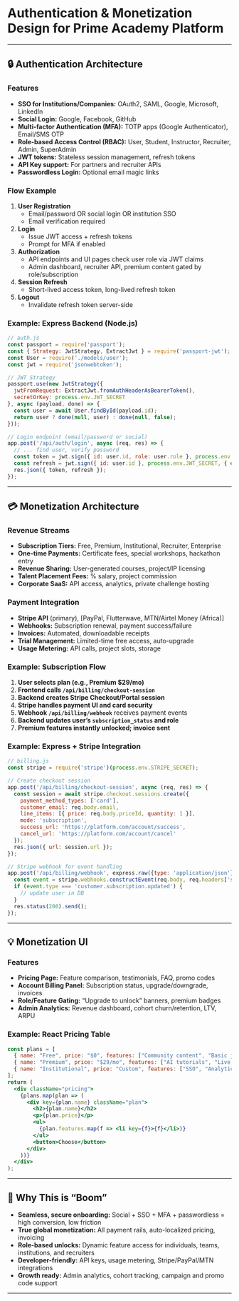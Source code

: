 # Authentication & Monetization Design for Prime Academy Platform

---

## 🔒 Authentication Architecture

### Features
- **SSO for Institutions/Companies:** OAuth2, SAML, Google, Microsoft, LinkedIn
- **Social Login:** Google, Facebook, GitHub
- **Multi-factor Authentication (MFA):** TOTP apps (Google Authenticator), Email/SMS OTP
- **Role-based Access Control (RBAC):** User, Student, Instructor, Recruiter, Admin, SuperAdmin
- **JWT tokens:** Stateless session management, refresh tokens
- **API Key support:** For partners and recruiter APIs
- **Passwordless Login:** Optional email magic links

### Flow Example

1. **User Registration**
    - Email/password OR social login OR institution SSO
    - Email verification required
2. **Login**
    - Issue JWT access + refresh tokens
    - Prompt for MFA if enabled
3. **Authorization**
    - API endpoints and UI pages check user role via JWT claims
    - Admin dashboard, recruiter API, premium content gated by role/subscription
4. **Session Refresh**
    - Short-lived access token, long-lived refresh token
5. **Logout**
    - Invalidate refresh token server-side

### Example: Express Backend (Node.js)

```javascript
// auth.js
const passport = require('passport');
const { Strategy: JwtStrategy, ExtractJwt } = require('passport-jwt');
const User = require('./models/user');
const jwt = require('jsonwebtoken');

// JWT Strategy
passport.use(new JwtStrategy({
  jwtFromRequest: ExtractJwt.fromAuthHeaderAsBearerToken(),
  secretOrKey: process.env.JWT_SECRET
}, async (payload, done) => {
  const user = await User.findById(payload.id);
  return user ? done(null, user) : done(null, false);
}));

// Login endpoint (email/password or social)
app.post('/api/auth/login', async (req, res) => {
  // ... find user, verify password
  const token = jwt.sign({ id: user.id, role: user.role }, process.env.JWT_SECRET, { expiresIn: '30m' });
  const refresh = jwt.sign({ id: user.id }, process.env.JWT_SECRET, { expiresIn: '90d' });
  res.json({ token, refresh });
});
```

---

## 💳 Monetization Architecture

### Revenue Streams
- **Subscription Tiers:** Free, Premium, Institutional, Recruiter, Enterprise
- **One-time Payments:** Certificate fees, special workshops, hackathon entry
- **Revenue Sharing:** User-generated courses, project/IP licensing
- **Talent Placement Fees:** % salary, project commission
- **Corporate SaaS:** API access, analytics, private challenge hosting

### Payment Integration

- **Stripe API** (primary), [PayPal, Flutterwave, MTN/Airtel Money (Africa)]
- **Webhooks:** Subscription renewal, payment success/failure
- **Invoices:** Automated, downloadable receipts
- **Trial Management:** Limited-time free access, auto-upgrade
- **Usage Metering:** API calls, project slots, storage

### Example: Subscription Flow

1. **User selects plan (e.g., Premium $29/mo)**
2. **Frontend calls `/api/billing/checkout-session`**
3. **Backend creates Stripe Checkout/Portal session**
4. **Stripe handles payment UI and card security**
5. **Webhook `/api/billing/webhook`** receives payment events
6. **Backend updates user’s `subscription_status` and role**
7. **Premium features instantly unlocked; invoice sent**

### Example: Express + Stripe Integration

```javascript
// billing.js
const stripe = require('stripe')(process.env.STRIPE_SECRET);

// Create checkout session
app.post('/api/billing/checkout-session', async (req, res) => {
  const session = await stripe.checkout.sessions.create({
    payment_method_types: ['card'],
    customer_email: req.body.email,
    line_items: [{ price: req.body.priceId, quantity: 1 }],
    mode: 'subscription',
    success_url: 'https://platform.com/account/success',
    cancel_url: 'https://platform.com/account/cancel'
  });
  res.json({ url: session.url });
});

// Stripe webhook for event handling
app.post('/api/billing/webhook', express.raw({type: 'application/json'}), (req, res) => {
  const event = stripe.webhooks.constructEvent(req.body, req.headers['stripe-signature'], process.env.STRIPE_WEBHOOK_SECRET);
  if (event.type === 'customer.subscription.updated') {
    // update user in DB
  }
  res.status(200).send();
});
```

---

## 💡 Monetization UI

### Features
- **Pricing Page:** Feature comparison, testimonials, FAQ, promo codes
- **Account Billing Panel:** Subscription status, upgrade/downgrade, invoices
- **Role/Feature Gating:** “Upgrade to unlock” banners, premium badges
- **Admin Analytics:** Revenue dashboard, cohort churn/retention, LTV, ARPU

### Example: React Pricing Table

```jsx
const plans = [
  { name: "Free", price: "$0", features: ["Community content", "Basic jobs"] },
  { name: "Premium", price: "$29/mo", features: ["AI tutorials", "Live mentor", "All jobs", "Certs"] },
  { name: "Institutional", price: "Custom", features: ["SSO", "Analytics", "Private labs"] },
];
return (
  <div className="pricing">
    {plans.map(plan => (
      <div key={plan.name} className="plan">
        <h2>{plan.name}</h2>
        <p>{plan.price}</p>
        <ul>
          {plan.features.map(f => <li key={f}>{f}</li>)}
        </ul>
        <button>Choose</button>
      </div>
    ))}
  </div>
);
```

---

## 🔑 Why This is “Boom”

- **Seamless, secure onboarding:** Social + SSO + MFA + passwordless = high conversion, low friction
- **True global monetization:** All payment rails, auto-localized pricing, invoicing
- **Role-based unlocks:** Dynamic feature access for individuals, teams, institutions, and recruiters
- **Developer-friendly:** API keys, usage metering, Stripe/PayPal/MTN integrations
- **Growth ready:** Admin analytics, cohort tracking, campaign and promo code support

---